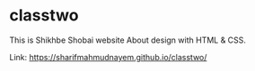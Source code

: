 # classtwo
This is Shikhbe Shobai website About design with HTML &amp; CSS.

Link: https://sharifmahmudnayem.github.io/classtwo/
